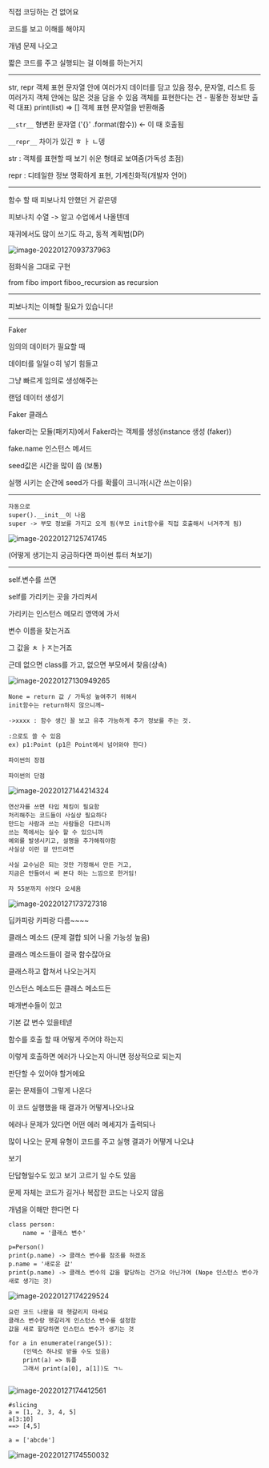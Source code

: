 직접 코딩하는 건 없어요

코드를 보고 이해를 해야지

개념 문제 나오고

짧은 코드를 주고 실행되는 걸 이해를 하는거지



---



str, repr 객체 표현 문자열
안에 여러가지 데이터를 담고 있음 
정수, 문자열, 리스트 등 여러가지
객체 안에는 많은 것을 담을 수 있음
객체를 표현한다는 건 - 필욯한 정보만 출력
대표) print(list) => []
객체 표현 문자열을 반환해줌



`__str__` 형변환 문자열 ('{}' .format(함수)) <- 이 때 호출됨

`__repr__` 차이가 있긴 ㅎ ㅏ ㄴ뎅

str : 객체를 표현할 때 보기 쉬운 형태로 보여줌(가독성 초점)

repr : 디테일한 정보 명확하게 표현, 기계친화적(개발자 언어)



---



함수 할 때 피보나치 안했던 거 같은뎅

피보나치 수열 -> 알고 수업에서 나올텐데

재귀에서도 많이 쓰기도 하고, 동적  계획법(DP)

![image-20220127093737963](C:\Users\kim\AppData\Roaming\Typora\typora-user-images\image-20220127093737963.png)

점화식을 그대로 구현

from fibo import fiboo_recursion as recursion



---

피보나치는 이해할 필요가 있습니다!

---



Faker

임의의 데이터가 필요할 때

데이터를 일일ㅇ히 넣기 힘들고

그냥 빠르게 임의로 생성해주는

랜덤 데이터 생성기



Faker 클래스

faker라는 모듈(패키지)에서 Faker라는 객체를 생성(instance 생성 (faker))

fake.name 인스턴스 메서드



seed값은 시간을 많이 씀 (보통)

실행 시키는 순간에 seed가 다를 확률이 크니까(시간 쓰는이유)



---



```
자동으로
super().__init__이 나옴
super -> 부모 정보를 가지고 오게 됨(부모 init함수를 직접 호출해서 너겨주게 됨)
```

![image-20220127125741745](C:\Users\kim\AppData\Roaming\Typora\typora-user-images\image-20220127125741745.png)



(어떻게 생기는지 궁금하다면 파이썬 튜터 쳐보기)



---

self.변수를 쓰면

self를 가리키는 곳을 가리켜서

가리키는 인스턴스 메모리 영역에 가서

변수 이름을 찾는거죠

그 값을 ㅊ ㅏㅈ는거죠

근데 없으면 class를 가고, 없으면 부모에서 찾음(상속)



![image-20220127130949265](C:\Users\kim\AppData\Roaming\Typora\typora-user-images\image-20220127130949265.png)

```
None = return 값 / 가독성 높여주기 위해서
init함수는 return하지 않으니께~

->xxxx : 함수 생긴 꼴 보고 유추 가능하게 추가 정보를 주는 것.

:으로도 쓸 수 있음
ex) p1:Point (p1은 Point에서 넘어와야 한다)
```

```
파이썬의 장점

파이썬의 단점
```



![image-20220127144214324](C:\Users\kim\AppData\Roaming\Typora\typora-user-images\image-20220127144214324.png)

```
연산자를 쓰면 타입 체킹이 필요함
처리해주는 코드들이 사실상 필요하다 
만드는 사람과 쓰는 사람들은 다르니까
쓰는 쪽에서는 실수 할 수 있으니까
예외를 발생시키고, 설명을 추가해줘야함
사실상 이런 걸 만드려면

사실 교수님은 되는 것만 가정해서 만든 거고,
지금은 만들어서 써 본다 하는 느낌으로 한거임!

자 55분까지 쉬엇다 오세욤
```





![image-20220127173727318](C:\Users\kim\AppData\Roaming\Typora\typora-user-images\image-20220127173727318.png)



딥카피랑 카피랑 다름~~~~



클래스 메소드 (문제 결합 되어 나올 가능성 높음)

클래스 메소드들이 결국 함수잖아요

클래스하고 합쳐서 나오는거지

인스턴스 메소드든 클래스 메소드든

매개변수들이 있고

기본 값 변수 있을테넫

함수를 호출 할 때 어떻게 주어야 하는지

이렇게 호출하면 에러가 나오는지 아니면 정상적으로 되는지

판단할 수 있어야 할거에요

묻는 문제들이 그렇게 나온다

이 코드 실행했을 때 결과가 어떻게나오나요

에러나 문제가 있다면 어떤 에러 메세지가 출력되나

많이 나오는 문제 유형이 코드를 주고 실행 결과가 어떻게 나오냐

보기

단답형일수도 있고 보기 고르기 일 수도 있음

문제 자체는 코드가 길거나 복잡한 코드는 나오지 않음

개념을 이해만 한다면 다 

```
class person:
	name = '클래스 변수'
	
p=Person()
print(p.name) -> 클래스 변수를 참조를 하겠죠
p.name = '새로운 값'
print(p.name) -> 클래스 변수의 값을 할당하는 건가요 아닌가여 (Nope 인스턴스 변수가 새로 생기는 것)

```

![image-20220127174229524](C:\Users\kim\AppData\Roaming\Typora\typora-user-images\image-20220127174229524.png)

```
요런 코드 나왔을 때 헷갈리지 마세요
클래스 변수랑 헷갈리게 인스턴스 변수를 설정함
값을 새로 할당하면 인스턴스 변수가 생기는 것
```



```
for a in enumerate(range(5)):
	(인덱스 하나로 받을 수도 있음)
	print(a) => 튜플
	그래서 print(a[0], a[1])도 ㄱㄴ
	
```

![image-20220127174412561](C:\Users\kim\AppData\Roaming\Typora\typora-user-images\image-20220127174412561.png)

```
#slicing
a = [1, 2, 3, 4, 5]
a[3:10]
==> [4,5]

a = ['abcde']
```

![image-20220127174550032](C:\Users\kim\AppData\Roaming\Typora\typora-user-images\image-20220127174550032.png)

























